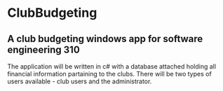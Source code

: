 # ClubBudgeting

## A club budgeting windows app for software engineering 310

The application will be written in c# with a database attached holding all financial information partaining to the clubs. There will be two types of users available - club users and the administrator.
